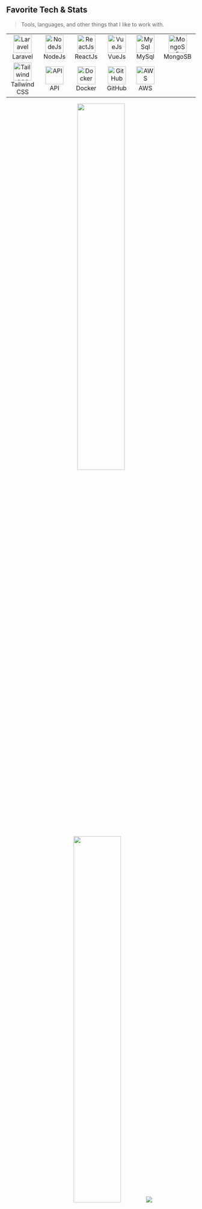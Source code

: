 <!--
**Shreyansh1426/Shreyansh1426** is a ✨ _special_ ✨ repository because its `README.md` (this file) appears on your GitHub profile.

Here are some ideas to get you started:

- 🔭 I’m currently working on ...
- 🌱 I’m currently learning ...
- 👯 I’m looking to collaborate on ...
- 🤔 I’m looking for help with ...
- 💬 Ask me about ...
- 📫 How to reach me: ...
- 😄 Pronouns: ...
- ⚡ Fun fact: ...
-->

<h2 align="left" id="theshreyanshpanchal-tech">Favorite Tech & Stats</h2>

> Tools, languages, and other things that I like to work with.

<table style="margin-left: auto; margin-right: auto;">
  <tr>
    <td align="center" width="134">
      <a href="#theshreyanshpanchal-tech">
        <img src="https://static-00.iconduck.com/assets.00/laravel-icon-1990x2048-xawylrh0.png" width="48" height="48" alt="Laravel" />
      </a>
      <br>Laravel
    </td>
    <td align="center" width="134">
      <a href="#theshreyanshpanchal-tech">
        <img src="https://static-00.iconduck.com/assets.00/node-js-icon-454x512-nztofx17.png" width="48" height="48" alt="NodeJs" />
      </a>
      <br>NodeJs
    </td>
    <td align="center" width="134">
      <a href="#theshreyanshpanchal-tech">
        <img src="https://cdn4.iconfinder.com/data/icons/logos-3/600/React.js_logo-512.png" width="48" height="48" alt="ReactJs" />
      </a>
      <br>ReactJs
    </td>
    <td align="center" width="134">
      <a href="#theshreyanshpanchal-tech">
        <img src="https://upload.wikimedia.org/wikipedia/commons/f/f1/Vue.png" width="48" height="48" alt="VueJs" />
      </a>
      <br>VueJs
    </td>
    <td align="center" width="134">
      <a href="#theshreyanshpanchal-tech">
        <img src="https://cdn.freebiesupply.com/logos/large/2x/mysql-1-logo-png-transparent.png" width="48" height="48" alt="MySql" />
      </a>
      <br>MySql
    </td>
    <td align="center" width="134">
      <a href="#theshreyanshpanchal-tech">
        <img src="https://seeklogo.com/images/M/mongodb-logo-D13D67C930-seeklogo.com.png" width="48" height="48" alt="MongoSB" />
      </a>
      <br>MongoSB
    </td>
  </tr>
  <tr>
    <td align="center" width="134">
      <a href="#theshreyanshpanchal-tech">
        <img src="https://shadowblood.gallerycdn.vsassets.io/extensions/shadowblood/tailwind-moon/3.0.2/1673948732518/Microsoft.VisualStudio.Services.Icons.Default" width="48" height="48" alt="Tailwind CSS" />
      </a>
      <br>Tailwind CSS
    </td>
    <td align="center" width="134">
      <a href="#theshreyanshpanchal-tech">
        <img src="https://uxwing.com/wp-content/themes/uxwing/download/brands-and-social-media/postman-icon.png" width="48" height="48" alt="API" />
      </a>
      <br>API
    </td>
   <td align="center" width="134">
      <a href="#theshreyanshpanchal-tech">
        <img src="https://cdn-ilaeled.nitrocdn.com/xjlTIzzcFlDZkNcCPnCAGIxXrnjmbkuM/assets/images/optimized/wp-content/uploads/2024/01/bec398d83c44b64cd8f6a6ed56f1c4c3.icon-docker-square.svg" width="48" height="48" alt="Docker" />
      </a>
      <br>Docker
    </td>
    <td align="center" width="134">
      <a href="#theshreyanshpanchal-tech">
        <img src="https://cdn-icons-png.flaticon.com/512/25/25231.png" width="48" height="48" alt="GitHub" />
      </a>
      <br>GitHub
    </td>
    <td align="center" width="134">
      <a href="#theshreyanshpanchal-tech">
        <img src="https://uxwing.com/wp-content/themes/uxwing/download/brands-and-social-media/aws-icon.png" width="48" height="48" alt="AWS" />
      </a>
      <br>AWS
    </td>
  </tr>
</table>

<p align="center">
  <img height="50%" width="auto" src ="https://github-readme-stats.vercel.app/api?username=Shreyansh1426&show_icons=true&count_private=true&theme=tokyonight&hide_border=true&hide=issues,contribs&bg_color=00000000">
  <img height="50%" width="auto" src ="https://github-readme-stats.vercel.app/api/top-langs/?username=Shreyansh1426&layout=compact&hide_border=true&theme=tokyonight&bg_color=00000000&langs_count=6&hide=jupyter%20notebook,tex,css,php">
  <img src ="https://github-readme-streak-stats.herokuapp.com?user=Shreyansh1426&theme=tokyonight&hide_border=true&background=FFFFFF00">
  <br>
  <img src ="https://github-profile-trophy.vercel.app/?username=Shreyansh1426&theme=juicyfresh&no-frame=true&row=1&&margin-w=20&no-bg=true">
</p>

<h3 align="center">Connect with me</h3>
<p align="center">
  <a href="#" target="blank"><img align="center" src="https://upload.wikimedia.org/wikipedia/commons/thumb/6/6f/Logo_of_Twitter.svg/512px-Logo_of_Twitter.svg.png?20220821125553" alt="" height="30" width="40" /></a>
  <a href="#" target="blank"><img align="center" src="https://static.vecteezy.com/system/resources/previews/018/930/584/original/linkedin-logo-linkedin-icon-transparent-free-png.png" alt="" height="60" width="60" /></a
  <a href="#" target="blank"><img align="center" src="https://upload.wikimedia.org/wikipedia/commons/thumb/e/e7/Instagram_logo_2016.svg/768px-Instagram_logo_2016.svg.png" alt="" height="40" width="40" /></a>
  <a href="#" target="blank"><img align="center" src="https://png.pngtree.com/png-vector/20221018/ourmid/pngtree-facebook-social-media-icon-png-image_6315968.png" alt="" height="40" width="40" /></a>
</p>
